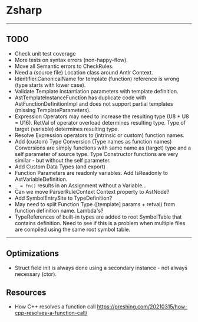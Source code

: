 ﻿# Zsharp

---

## TODO

- Check unit test coverage
- More tests on syntax errors (non-happy-flow).
- Move all Semantic errors to CheckRules.
- Need a (source file) Location class around Antlr Context.
- Identifier.CanonicalName for template (function) reference is wrong (type starts with lower case).
- Validate Template instantiation parameters with template definition.
- AstTemplateInstanceFunction has duplicate code with AstFunctionDefinitionImpl 
    and does not support partial templates (missing TemplateParameters).
- Expression Operators may need to increase the resulting type (U8 * U8 = U16).
    RetVal of operator overload determines resulting type.
    Type of target (variable) determines resulting type.
- Resolve Expression operators to (intrinsic or custom) function names.
- Add (custom) Type Conversion (Type names as function names)
    Conversions are simply functions with same name as (target) type and a self parameter of source type.
    Type Constructor functions are very similar - but without the self parameter.
- Add Custom Data Types (and export)
- Function Parameters are readonly variables. Add IsReadonly to AstVariableDefinition.
- `_ = fn()` results in an Assignment without a Variable...
- Can we move ParserRuleContext Context property to AstNode?
- Add SymbolEntrySite to TypeDefinition?
- May need to split Function Type ([template] params + retval) from function definition name.
    Lambda's?
- TypeReferences of built-in types are added to root SymbolTable that contains definition.
    Need to see if this is a problem when multiple files are compiled using the same root symbol table.

---

## Optimizations

- Struct field init is always done using a secondary instance - not always necessary (ctor).

## Resources

- How C++ resolves a function call https://preshing.com/20210315/how-cpp-resolves-a-function-call/

